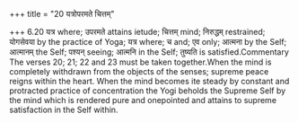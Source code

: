 +++
title = "20 यत्रोपरमते चित्तम्"

+++
6.20 यत्र where; उपरमते attains ietude; चित्तम् mind; निरुद्धम्
restrained; योगसेवया by the practice of Yoga; यत्र where; च and; एव
only; आत्मना by the Self; आत्मानम् the Self; पश्यन् seeing; आत्मनि in
the Self; तुष्यति is satisfied.Commentary The verses 20; 21; 22 and 23
must be taken together.When the mind is completely withdrawn from the
objects of the senses; supreme peace reigns within the heart. When the
mind becomes ite steady by constant and protracted practice of
concentration the Yogi beholds the Supreme Self by the mind which is
rendered pure and onepointed and attains to supreme satisfaction in the
Self within.
